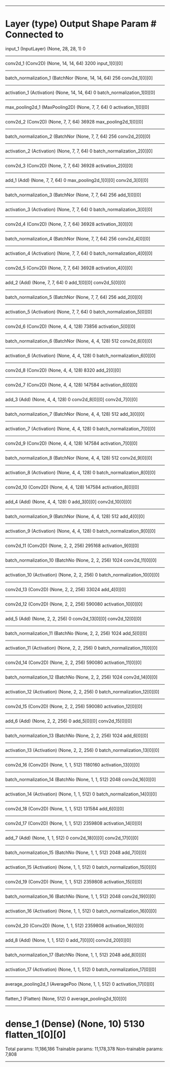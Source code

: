 __________________________________________________________________________________________________
Layer (type)                    Output Shape         Param #     Connected to
==================================================================================================
input_1 (InputLayer)            (None, 28, 28, 1)    0
__________________________________________________________________________________________________
conv2d_1 (Conv2D)               (None, 14, 14, 64)   3200        input_1[0][0]
__________________________________________________________________________________________________
batch_normalization_1 (BatchNor (None, 14, 14, 64)   256         conv2d_1[0][0]
__________________________________________________________________________________________________
activation_1 (Activation)       (None, 14, 14, 64)   0           batch_normalization_1[0][0]
__________________________________________________________________________________________________
max_pooling2d_1 (MaxPooling2D)  (None, 7, 7, 64)     0           activation_1[0][0]
__________________________________________________________________________________________________
conv2d_2 (Conv2D)               (None, 7, 7, 64)     36928       max_pooling2d_1[0][0]
__________________________________________________________________________________________________
batch_normalization_2 (BatchNor (None, 7, 7, 64)     256         conv2d_2[0][0]
__________________________________________________________________________________________________
activation_2 (Activation)       (None, 7, 7, 64)     0           batch_normalization_2[0][0]
__________________________________________________________________________________________________
conv2d_3 (Conv2D)               (None, 7, 7, 64)     36928       activation_2[0][0]
__________________________________________________________________________________________________
add_1 (Add)                     (None, 7, 7, 64)     0           max_pooling2d_1[0][0]
                                                                 conv2d_3[0][0]
__________________________________________________________________________________________________
batch_normalization_3 (BatchNor (None, 7, 7, 64)     256         add_1[0][0]
__________________________________________________________________________________________________
activation_3 (Activation)       (None, 7, 7, 64)     0           batch_normalization_3[0][0]
__________________________________________________________________________________________________
conv2d_4 (Conv2D)               (None, 7, 7, 64)     36928       activation_3[0][0]
__________________________________________________________________________________________________
batch_normalization_4 (BatchNor (None, 7, 7, 64)     256         conv2d_4[0][0]
__________________________________________________________________________________________________
activation_4 (Activation)       (None, 7, 7, 64)     0           batch_normalization_4[0][0]
__________________________________________________________________________________________________
conv2d_5 (Conv2D)               (None, 7, 7, 64)     36928       activation_4[0][0]
__________________________________________________________________________________________________
add_2 (Add)                     (None, 7, 7, 64)     0           add_1[0][0]
                                                                 conv2d_5[0][0]
__________________________________________________________________________________________________
batch_normalization_5 (BatchNor (None, 7, 7, 64)     256         add_2[0][0]
__________________________________________________________________________________________________
activation_5 (Activation)       (None, 7, 7, 64)     0           batch_normalization_5[0][0]
__________________________________________________________________________________________________
conv2d_6 (Conv2D)               (None, 4, 4, 128)    73856       activation_5[0][0]
__________________________________________________________________________________________________
batch_normalization_6 (BatchNor (None, 4, 4, 128)    512         conv2d_6[0][0]
__________________________________________________________________________________________________
activation_6 (Activation)       (None, 4, 4, 128)    0           batch_normalization_6[0][0]
__________________________________________________________________________________________________
conv2d_8 (Conv2D)               (None, 4, 4, 128)    8320        add_2[0][0]
__________________________________________________________________________________________________
conv2d_7 (Conv2D)               (None, 4, 4, 128)    147584      activation_6[0][0]
__________________________________________________________________________________________________
add_3 (Add)                     (None, 4, 4, 128)    0           conv2d_8[0][0]
                                                                 conv2d_7[0][0]
__________________________________________________________________________________________________
batch_normalization_7 (BatchNor (None, 4, 4, 128)    512         add_3[0][0]
__________________________________________________________________________________________________
activation_7 (Activation)       (None, 4, 4, 128)    0           batch_normalization_7[0][0]
__________________________________________________________________________________________________
conv2d_9 (Conv2D)               (None, 4, 4, 128)    147584      activation_7[0][0]
__________________________________________________________________________________________________
batch_normalization_8 (BatchNor (None, 4, 4, 128)    512         conv2d_9[0][0]
__________________________________________________________________________________________________
activation_8 (Activation)       (None, 4, 4, 128)    0           batch_normalization_8[0][0]
__________________________________________________________________________________________________
conv2d_10 (Conv2D)              (None, 4, 4, 128)    147584      activation_8[0][0]
__________________________________________________________________________________________________
add_4 (Add)                     (None, 4, 4, 128)    0           add_3[0][0]
                                                                 conv2d_10[0][0]
__________________________________________________________________________________________________
batch_normalization_9 (BatchNor (None, 4, 4, 128)    512         add_4[0][0]
__________________________________________________________________________________________________
activation_9 (Activation)       (None, 4, 4, 128)    0           batch_normalization_9[0][0]
__________________________________________________________________________________________________
conv2d_11 (Conv2D)              (None, 2, 2, 256)    295168      activation_9[0][0]
__________________________________________________________________________________________________
batch_normalization_10 (BatchNo (None, 2, 2, 256)    1024        conv2d_11[0][0]
__________________________________________________________________________________________________
activation_10 (Activation)      (None, 2, 2, 256)    0           batch_normalization_10[0][0]
__________________________________________________________________________________________________
conv2d_13 (Conv2D)              (None, 2, 2, 256)    33024       add_4[0][0]
__________________________________________________________________________________________________
conv2d_12 (Conv2D)              (None, 2, 2, 256)    590080      activation_10[0][0]
__________________________________________________________________________________________________
add_5 (Add)                     (None, 2, 2, 256)    0           conv2d_13[0][0]
                                                                 conv2d_12[0][0]
__________________________________________________________________________________________________
batch_normalization_11 (BatchNo (None, 2, 2, 256)    1024        add_5[0][0]
__________________________________________________________________________________________________
activation_11 (Activation)      (None, 2, 2, 256)    0           batch_normalization_11[0][0]
__________________________________________________________________________________________________
conv2d_14 (Conv2D)              (None, 2, 2, 256)    590080      activation_11[0][0]
__________________________________________________________________________________________________
batch_normalization_12 (BatchNo (None, 2, 2, 256)    1024        conv2d_14[0][0]
__________________________________________________________________________________________________
activation_12 (Activation)      (None, 2, 2, 256)    0           batch_normalization_12[0][0]
__________________________________________________________________________________________________
conv2d_15 (Conv2D)              (None, 2, 2, 256)    590080      activation_12[0][0]
__________________________________________________________________________________________________
add_6 (Add)                     (None, 2, 2, 256)    0           add_5[0][0]
                                                                 conv2d_15[0][0]
__________________________________________________________________________________________________
batch_normalization_13 (BatchNo (None, 2, 2, 256)    1024        add_6[0][0]
__________________________________________________________________________________________________
activation_13 (Activation)      (None, 2, 2, 256)    0           batch_normalization_13[0][0]
__________________________________________________________________________________________________
conv2d_16 (Conv2D)              (None, 1, 1, 512)    1180160     activation_13[0][0]
__________________________________________________________________________________________________
batch_normalization_14 (BatchNo (None, 1, 1, 512)    2048        conv2d_16[0][0]
__________________________________________________________________________________________________
activation_14 (Activation)      (None, 1, 1, 512)    0           batch_normalization_14[0][0]
__________________________________________________________________________________________________
conv2d_18 (Conv2D)              (None, 1, 1, 512)    131584      add_6[0][0]
__________________________________________________________________________________________________
conv2d_17 (Conv2D)              (None, 1, 1, 512)    2359808     activation_14[0][0]
__________________________________________________________________________________________________
add_7 (Add)                     (None, 1, 1, 512)    0           conv2d_18[0][0]
                                                                 conv2d_17[0][0]
__________________________________________________________________________________________________
batch_normalization_15 (BatchNo (None, 1, 1, 512)    2048        add_7[0][0]
__________________________________________________________________________________________________
activation_15 (Activation)      (None, 1, 1, 512)    0           batch_normalization_15[0][0]
__________________________________________________________________________________________________
conv2d_19 (Conv2D)              (None, 1, 1, 512)    2359808     activation_15[0][0]
__________________________________________________________________________________________________
batch_normalization_16 (BatchNo (None, 1, 1, 512)    2048        conv2d_19[0][0]
__________________________________________________________________________________________________
activation_16 (Activation)      (None, 1, 1, 512)    0           batch_normalization_16[0][0]
__________________________________________________________________________________________________
conv2d_20 (Conv2D)              (None, 1, 1, 512)    2359808     activation_16[0][0]
__________________________________________________________________________________________________
add_8 (Add)                     (None, 1, 1, 512)    0           add_7[0][0]
                                                                 conv2d_20[0][0]
__________________________________________________________________________________________________
batch_normalization_17 (BatchNo (None, 1, 1, 512)    2048        add_8[0][0]
__________________________________________________________________________________________________
activation_17 (Activation)      (None, 1, 1, 512)    0           batch_normalization_17[0][0]
__________________________________________________________________________________________________
average_pooling2d_1 (AveragePoo (None, 1, 1, 512)    0           activation_17[0][0]
__________________________________________________________________________________________________
flatten_1 (Flatten)             (None, 512)          0           average_pooling2d_1[0][0]
__________________________________________________________________________________________________
dense_1 (Dense)                 (None, 10)           5130        flatten_1[0][0]
==================================================================================================
Total params: 11,186,186
Trainable params: 11,178,378
Non-trainable params: 7,808
__________________________________________________________________________________________________